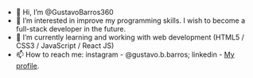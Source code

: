 - 👋 Hi, I’m @GustavoBarros360
- 👀 I’m interested in improve my programming skills. I wish to become a full-stack developer in the future.
- 🌱 I’m currently learning and working with web development (HTML5 / CSS3 / JavaScript / React JS)
- 📫 How to reach me: instagram - @gustavo.b.barros; linkedin - [My profile](https://www.linkedin.com/in/gustavo-bandeira-barros/). 

<!---
GustavoBarros360/GustavoBarros360 is a ✨ special ✨ repository because its `README.md` (this file) appears on your GitHub profile.
You can click the Preview link to take a look at your changes.
--->
